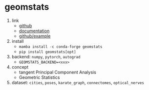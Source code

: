 # geomstats

1. link
   * [github](https://github.com/geomstats/geomstats)
   * [documentation](https://geomstats.github.io/index.html)
   * [github/example](https://github.com/geomstats/geomstats/tree/main/examples)
2. install
   * `mamba install -c conda-forge geomstats`
   * `pip install geomstats[opt]`
3. backend: `numpy`, `pytorch`, `autograd`
   * `GEOMSTATS_BACKEND=<xxx>`
4. concept
   * tangent Principal Component Analysis
   * Geometric Statistics
5. dataset: `cities`, `poses`, `karate_graph`, `connectomes`, `optical_nerves`
